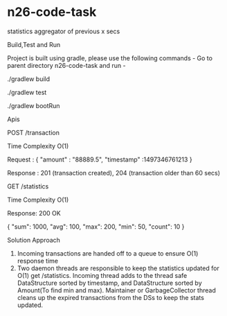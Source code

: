 # n26-code-task
statistics aggregator of previous x secs

Build,Test and Run

Project is built using gradle, please use the following commands - Go to parent directory n26-code-task and run -

./gradlew build

./gradlew test

./gradlew bootRun

Apis

POST /transaction

Time Complexity O(1)

Request : { "amount" : "88889.5", "timestamp" :1497346761213 }

Response : 201 (transaction created), 204 (transaction older than 60 secs)

GET /statistics

Time Complexity O(1)

Response: 200 OK

{ "sum": 1000, "avg": 100, "max": 200, "min": 50, "count": 10 }

Solution Approach

1. Incoming transactions are handed off to a queue to ensure O(1) response time
2. Two daemon threads are responsible to keep the statistics updated for O(1) get /statistics. Incoming thread adds to the thread safe DataStructure sorted by timestamp, and DataStructure sorted by Amount(To find min and max). Maintainer or GarbageCollector thread cleans up the expired transactions from the DSs to keep the stats updated.

